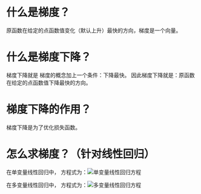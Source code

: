 # 什么是梯度？
原函数在给定的点函数值变化（默认上升）最快的方向，梯度是一个向量。

# 什么是梯度下降？
梯度下降就是 梯度的概念加上一个条件：下降最快。
因此梯度下降就是：原函数在给定的点函数值下降最快的方向。

# 梯度下降的作用？
梯度下降是为了优化损失函数。

# 怎么求梯度？（针对线性回归）
在单变量线性回归中，
方程式为：<img src="https://github.com/BeGentleman/Machine_Learning/blob/main/img/%E5%8D%95%E5%8F%98%E9%87%8F%E7%BA%BF%E6%80%A7%E5%9B%9E%E5%BD%92%E6%96%B9%E7%A8%8B.png?raw=true">单变量线性回归方程</img>

在多变量线性回归中，
方程式为：<img src="https://github.com/BeGentleman/Machine_Learning/blob/main/img/%E5%A4%9A%E5%8F%98%E9%87%8F%E7%BA%BF%E6%80%A7%E5%9B%9E%E5%BD%92%E6%96%B9%E7%A8%8B.png?raw=true">多变量线性回归方程</img>





